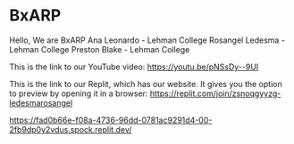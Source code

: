 # BxARP

Hello,
We are BxARP
Ana Leonardo - Lehman College
Rosangel Ledesma - Lehman College
Preston Blake - Lehman College

This is the link to our YouTube video:
https://youtu.be/pNSsDy--9UI


This is the link to our Replit, which has our website. It gives you the option to preview by opening it in a browser:
https://replit.com/join/zsnoqgyyzg-ledesmarosangel



https://fad0b66e-f08a-4736-96dd-0781ac9291d4-00-2fb9dp0y2vdus.spock.replit.dev/
